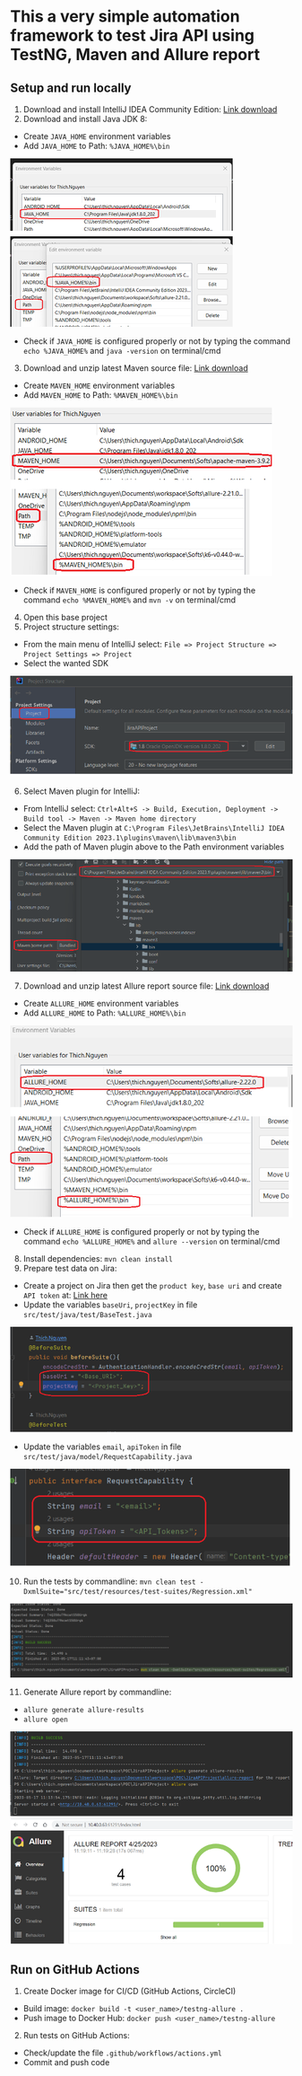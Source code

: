 # This a very simple automation framework to test Jira API using TestNG, Maven and Allure report

## Setup and run locally
1. Download and install IntelliJ IDEA Community Edition: [Link download](https://www.jetbrains.com/idea/download/download-thanks.html?platform=windows&code=IIC)
2. Download and install Java JDK 8:
- Create `JAVA_HOME` environment variables
- Add `JAVA_HOME` to Path: `%JAVA_HOME%\bin`

![Alt text](./assets/JavaHome.png?raw=true "JAVA_HOME")

- Check if `JAVA_HOME` is configured properly or not by typing the command `echo %JAVA_HOME%` and `java -version` on terminal/cmd

3. Download and unzip latest Maven source file: [Link download](https://dlcdn.apache.org/maven/maven-3)
- Create `MAVEN_HOME` environment variables
- Add `MAVEN_HOME` to Path: `%MAVEN_HOME%\bin`

![Alt text](./assets/MavenHome.png?raw=true "MAVEN_HOME")

- Check if `MAVEN_HOME` is configured properly or not by typing the command `echo %MAVEN_HOME%` and `mvn -v` on terminal/cmd

4. Open this base project
5. Project structure settings:
- From the main menu of IntelliJ select: `File => Project Structure => Project Settings => Project`
- Select the wanted SDK

![Alt text](./assets/ProjectSetings.png?raw=true "JAVA_HOME")

6. Select Maven plugin for IntelliJ:
- From IntelliJ select: `Ctrl+Alt+S -> Build, Execution, Deployment -> Build tool -> Maven -> Maven home directory`
- Select the Maven plugin at `C:\Program Files\JetBrains\IntelliJ IDEA Community Edition 2023.1\plugins\maven\lib\maven3\bin`
- Add the path of Maven plugin above to the Path environment variables

![Alt text](./assets/MavenPlugins.png?raw=true "MavenPlugins")

7. Download and unzip latest Allure report source file: [Link download](https://repo.maven.apache.org/maven2/io/qameta/allure/allure-commandline/)
- Create `ALLURE_HOME` environment variables
- Add `ALLURE_HOME` to Path: `%ALLURE_HOME%\bin`

![Alt text](./assets/AllureHome.png?raw=true "ALLURE_HOME")

- Check if `ALLURE_HOME` is configured properly or not by typing the command `echo %ALLURE_HOME%` and `allure --version` on terminal/cmd

8. Install dependencies: `mvn clean install`
9. Prepare test data on Jira:
- Create a project on Jira then get the `product key`, `base uri` and create `API token` at: [Link here](https://id.atlassian.com/manage-profile/security/api-tokens)
- Update the variables `baseUri`, `projectKey` in file `src/test/java/test/BaseTest.java`

![Alt text](./assets/Project_Uri_Key.png?raw=true "Project_Uri_Key")

- Update the variables `email`, `apiToken` in file `src/test/java/model/RequestCapability.java`

![Alt text](./assets/Email_APIToken.png?raw=true "Email_APIToken")

10. Run the tests by commandline: `mvn clean test -DxmlSuite="src/test/resources/test-suites/Regression.xml"`

![Alt text](./assets/ExecuteTest.png?raw=true "ExecuteTest")

11. Generate Allure report by commandline:
- `allure generate allure-results`
- `allure open`

![Alt text](./assets/Report.png?raw=true "Report")

## Run on GitHub Actions
1. Create Docker image for CI/CD (GitHub Actions, CircleCI)
- Build image: `docker build -t <user_name>/testng-allure .`
- Push image to Docker Hub: `docker push <user_name>/testng-allure`
2. Run tests on GitHub Actions:
- Check/update the file `.github/workflows/actions.yml`
- Commit and push code
